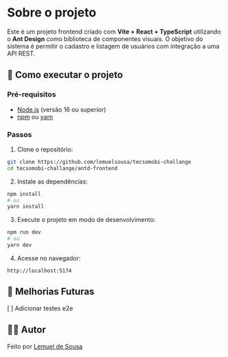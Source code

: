 # Sobre o projeto

Este é um projeto frontend criado com **Vite + React + TypeScript** utilizando o **Ant Design** como biblioteca de componentes visuais. O objetivo do sistema é permitir o cadastro e listagem de usuários com integração a uma API REST.

## 🔧 Como executar o projeto

### Pré-requisitos

- [Node.js](https://nodejs.org/) (versão 16 ou superior)
- [npm](https://www.npmjs.com/) ou [yarn](https://yarnpkg.com/)

### Passos

1. Clone o repositório:

```bash
git clone https://github.com/lemuelsousa/tecsomobi-challange
cd tecsomobi-challange/antd-frontend
```

2. Instale as dependências:

```bash
npm install
# ou
yarn install
```

3. Execute o projeto em modo de desenvolvimento:

```bash
npm run dev
# ou
yarn dev
```

4. Acesse no navegador:

```
http://localhost:5174
```

## 🚧 Melhorias Futuras
[ ] Adicionar testes e2e

## 🧑‍💻 Autor

Feito por [Lemuel de Sousa](https://github.com/lemuelsousa/)

